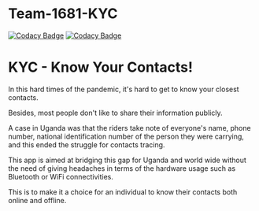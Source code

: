 # Team-1681-KYC

[![Codacy Badge](https://api.codacy.com/project/badge/Grade/6d422ca5cc514f55b253d29b86502a45)](https://app.codacy.com/gh/BuildForSDGCohort2/Team-1681-KYC?utm_source=github.com&utm_medium=referral&utm_content=BuildForSDGCohort2/Team-1681-KYC&utm_campaign=Badge_Grade_Settings)
[![Codacy Badge](https://api.codacy.com/project/badge/Grade/6d422ca5cc514f55b253d29b86502a45)](https://app.codacy.com/gh/BuildForSDGCohort2/Team-1681-KYC?utm_source=github.com&utm_medium=referral&utm_content=BuildForSDGCohort2/Team-1681-KYC&utm_campaign=Badge_Grade_Settings)

# KYC - Know Your Contacts!

In this hard times of the pandemic, it's hard to get to know your closest contacts. 

Besides, most people don't like to share their information publicly. 

A case in Uganda was that the riders take note of everyone's name, phone number, national identification number of the person they were carrying, and this ended the struggle for contacts tracing. 

This app is aimed at bridging this gap for Uganda and world wide without the need of giving headaches in terms of the hardware usage such as Bluetooth or WiFi connectivities. 

This is to make it a choice for an individual to know their contacts both online and offline.
